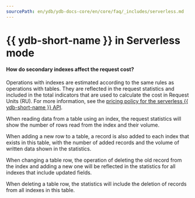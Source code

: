 ```yaml
---
sourcePath: en/ydb/ydb-docs-core/en/core/faq/_includes/serverless.md
---
```

# {{ ydb-short-name }} in Serverless mode

#### How do secondary indexes affect the request cost?

Operations with indexes are estimated according to the same rules as operations with tables. They are reflected in the request statistics and included in the total indicators that are used to calculate the cost in Request Units (RU). For more information, see the [pricing policy for the serverless {{ ydb-short-name }} API](https://cloud.yandex.ru/docs/ydb/pricing/request_units_yql).

When reading data from a table using an index, the request statistics will show the number of rows read from the index and their volume.

When adding a new row to a table, a record is also added to each index that exists in this table, with the number of added records and the volume of written data shown in the statistics.

When changing a table row, the operation of deleting the old record from the index and adding a new one will be reflected in the statistics for all indexes that include updated fields.

When deleting a table row, the statistics will include the deletion of records from all indexes in this table.

